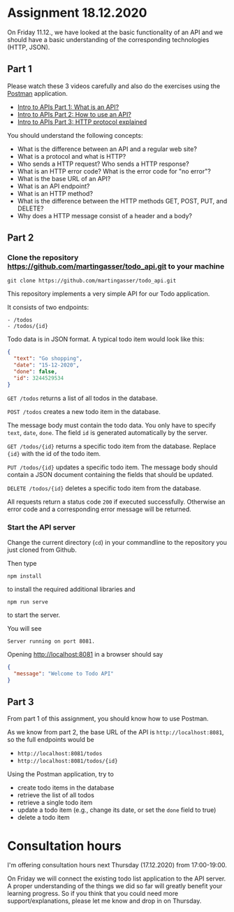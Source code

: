 # Assignment 18.12.2020

On Friday 11.12., we have looked at the basic functionality of an API and we should have a basic understanding of the corresponding technologies (HTTP, JSON).

## Part 1

Please watch these 3 videos carefully and also do the exercises using the [Postman](https://www.postman.com/) application.

- [Intro to APIs Part 1: What is an API?](https://www.youtube.com/watch?v=iFMLyMgCUTs)
- [Intro to APIs Part 2: How to use an API?](https://www.youtube.com/watch?v=jCadnlO9xSQ)
- [Intro to APIs Part 3: HTTP protocol explained](https://www.youtube.com/watch?v=FAnuh0_BU4c&t=34s)

You should understand the following concepts:
- What is the difference between an API and a regular web site?
- What is a protocol and what is HTTP?
- Who sends a HTTP request? Who sends a HTTP response?
- What is an HTTP error code? What is the error code for "no error"?
- What is the base URL of an API?
- What is an API endpoint?
- What is an HTTP method?
- What is the difference between the HTTP methods GET, POST, PUT, and DELETE?
- Why does a HTTP message consist of a header and a body?


## Part 2

### Clone the repository https://github.com/martingasser/todo_api.git to your machine

```
git clone https://github.com/martingasser/todo_api.git
```

This repository implements a very simple API for our Todo application.

It consists of two endpoints:

```
- /todos
- /todos/{id}
```

Todo data is in JSON format. A typical todo item would look like this:

```json
{
  "text": "Go shopping",
  "date": "15-12-2020",
  "done": false,
  "id": 3244529534
}
```

`GET /todos` returns a list of all todos in the database.

`POST /todos` creates a new todo item in the database.

The message body must contain the todo data. You only have to specify `text`, `date`, `done`. The field `id` is generated automatically by the server.

`GET /todos/{id}` returns a specific todo item from the database. Replace `{id}` with the id of the todo item.

`PUT /todos/{id}` updates a specific todo item. The message body should contain a JSON document containing the fields that should be updated.

`DELETE /todos/{id}` deletes a specific todo item from the database.

All requests return a status code `200` if executed successfully. Otherwise an error code and a corresponding error message will be returned.

### Start the API server

Change the current directory (`cd`) in your commandline to the repository you just cloned from Github.

Then type

```
npm install
```

to install the required additional libraries and

```
npm run serve
```

to start the server.

You will see

```
Server running on port 8081.
```

Opening [http://localhost:8081](http://localhost:8081) in a browser should say

```json
{
  "message": "Welcome to Todo API"
}
```

## Part 3

From part 1 of this assignment, you should know how to use Postman.

As we know from part 2, the base URL of the API is `http://localhost:8081`, so the full endpoints would be

- `http://localhost:8081/todos`
- `http://localhost:8081/todos/{id}`

Using the Postman application, try to
- create todo items in the database
- retrieve the list of all todos
- retrieve a single todo item
- update a todo item (e.g., change its date, or set the `done` field to true)
- delete a todo item

# Consultation hours

I'm offering consultation hours next Thursday (17.12.2020) from 17:00-19:00.

On Friday we will connect the existing todo list application to the API server. A proper understanding of the things we did so far will greatly 
benefit your learning progress. So if you think that you could need more support/explanations, please let me know and drop in on Thursday.
